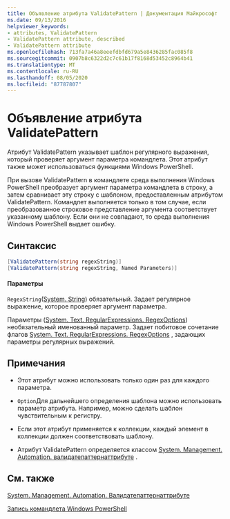 ```yaml
---
title: Объявление атрибута ValidatePattern | Документация Майкрософт
ms.date: 09/13/2016
helpviewer_keywords:
- attributes, ValidatePattern
- ValidatePattern attribute, described
- ValidatePattern attribute
ms.openlocfilehash: 713fa7a46a8eeefdbfd679a5e8436285fac085f8
ms.sourcegitcommit: 0907b8c6322d2c7c61b17f8168d53452c8964b41
ms.translationtype: MT
ms.contentlocale: ru-RU
ms.lasthandoff: 08/05/2020
ms.locfileid: "87787807"
---
```

# <a name="validatepattern-attribute-declaration"></a>Объявление атрибута ValidatePattern

Атрибут ValidatePattern указывает шаблон регулярного выражения, который проверяет аргумент параметра командлета. Этот атрибут также может использоваться функциями Windows PowerShell.

При вызове ValidatePattern в командлете среда выполнения Windows PowerShell преобразует аргумент параметра командлета в строку, а затем сравнивает эту строку с шаблоном, предоставленным атрибутом ValidatePattern. Командлет выполняется только в том случае, если преобразованное строковое представление аргумента соответствует указанному шаблону. Если они не совпадают, то среда выполнения Windows PowerShell выдает ошибку.

## <a name="syntax"></a>Синтаксис

```csharp
[ValidatePattern(string regexString)]
[ValidatePattern(string regexString, Named Parameters)]
```

#### <a name="parameters"></a>Параметры

`RegexString`([System. String](/dotnet/api/System.String)) обязательный. Задает регулярное выражение, которое проверяет аргумент параметра.

Параметры ([System. Text. RegularExpressions. RegexOptions](/dotnet/api/System.Text.RegularExpressions.RegexOptions)) необязательный именованный параметр. Задает побитовое сочетание флагов [System. Text. RegularExpressions. RegexOptions](/dotnet/api/System.Text.RegularExpressions.RegexOptions) , задающих параметры регулярных выражений.

## <a name="remarks"></a>Примечания

- Этот атрибут можно использовать только один раз для каждого параметра.

- `Option`Для дальнейшего определения шаблона можно использовать параметр атрибута. Например, можно сделать шаблон чувствительным к регистру.

- Если этот атрибут применяется к коллекции, каждый элемент в коллекции должен соответствовать шаблону.

- Атрибут ValidatePattern определяется классом [System. Management. Automation. валидатепаттернаттрибуте](/dotnet/api/System.Management.Automation.ValidatePatternAttribute) .

## <a name="see-also"></a>См. также

[System. Management. Automation. Валидатепаттернаттрибуте](/dotnet/api/System.Management.Automation.ValidatePatternAttribute)

[Запись командлета Windows PowerShell](./writing-a-windows-powershell-cmdlet.md)
